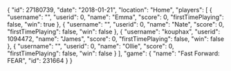 {
  "id": 27180739,
  "date": "2018-01-21",
  "location": "Home",
  "players": [
    {
      "username": "",
      "userid": 0,
      "name": "Emma",
      "score": 0,
      "firstTimePlaying": false,
      "win": true
    },
    {
      "username": "",
      "userid": 0,
      "name": "Nate",
      "score": 0,
      "firstTimePlaying": false,
      "win": false
    },
    {
      "username": "kouphax",
      "userid": 1094472,
      "name": "James",
      "score": 0,
      "firstTimePlaying": false,
      "win": false
    },
    {
      "username": "",
      "userid": 0,
      "name": "Ollie",
      "score": 0,
      "firstTimePlaying": false,
      "win": false
    }
  ],
  "game": {
    "name": "Fast Forward: FEAR",
    "id": 231664
  }
}
